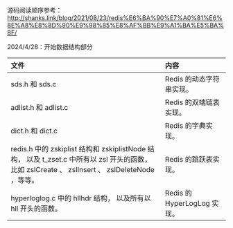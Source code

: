 源码阅读顺序参考：http://shanks.link/blog/2021/08/23/redis%E6%BA%90%E7%A0%81%E6%8E%A8%E8%8D%90%E9%98%85%E8%AF%BB%E9%A1%BA%E5%BA%8F/

2024/4/28：开始数据结构部分

| 文件                                                         | 内容                        |
| :----------------------------------------------------------- | :-------------------------- |
| sds.h 和 sds.c                                               | Redis 的动态字符串实现。    |
| adlist.h 和 adlist.c                                         | Redis 的双端链表实现。      |
| dict.h 和 dict.c                                             | Redis 的字典实现。          |
| redis.h 中的 zskiplist 结构和 zskiplistNode 结构， 以及 t_zset.c 中所有以 zsl 开头的函数， 比如 zslCreate 、 zslInsert 、 zslDeleteNode ，等等。 | Redis 的跳跃表实现。        |
| hyperloglog.c 中的 hllhdr 结构， 以及所有以 hll 开头的函数。 | Redis 的 HyperLogLog 实现。 |
